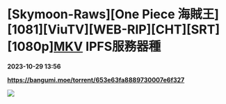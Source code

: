 # [Skymoon-Raws][One Piece 海賊王][1081][ViuTV][WEB-RIP][CHT][SRT][1080p][MKV](先行版本) IPFS服務器種

**2023-10-29 13:56**

**https://bangumi.moe/torrent/653e63fa8889730007e6f327**

![](https://img.hkacg.net/forum/202310/22/124446i1p32a6tmzjrjn09.jpg)
